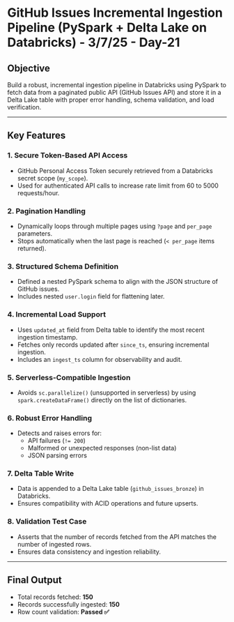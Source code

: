 # GitHub Issues Incremental Ingestion Pipeline (PySpark + Delta Lake on Databricks) - 3/7/25 - Day-21


## Objective
Build a robust, incremental ingestion pipeline in Databricks using PySpark to fetch data from a paginated public API (GitHub Issues API) and store it in a Delta Lake table with proper error handling, schema validation, and load verification.

---

## Key Features

### 1. **Secure Token-Based API Access**
- GitHub Personal Access Token securely retrieved from a Databricks secret scope (`my_scope`).
- Used for authenticated API calls to increase rate limit from 60 to 5000 requests/hour.

### 2. **Pagination Handling**
- Dynamically loops through multiple pages using `?page` and `per_page` parameters.
- Stops automatically when the last page is reached (`< per_page` items returned).

### 3. **Structured Schema Definition**
- Defined a nested PySpark schema to align with the JSON structure of GitHub issues.
- Includes nested `user.login` field for flattening later.

### 4. **Incremental Load Support**
- Uses `updated_at` field from Delta table to identify the most recent ingestion timestamp.
- Fetches only records updated after `since_ts`, ensuring incremental ingestion.
- Includes an `ingest_ts` column for observability and audit.

### 5. **Serverless-Compatible Ingestion**
- Avoids `sc.parallelize()` (unsupported in serverless) by using `spark.createDataFrame()` directly on the list of dictionaries.

### 6. **Robust Error Handling**
- Detects and raises errors for:
  - API failures (`!= 200`)
  - Malformed or unexpected responses (non-list data)
  - JSON parsing errors

### 7. **Delta Table Write**
- Data is appended to a Delta Lake table (`github_issues_bronze`) in Databricks.
- Ensures compatibility with ACID operations and future upserts.

### 8. **Validation Test Case**
- Asserts that the number of records fetched from the API matches the number of ingested rows.
- Ensures data consistency and ingestion reliability.

---

## Final Output
- Total records fetched: **150**
- Records successfully ingested: **150**
- Row count validation: **Passed ✅**
